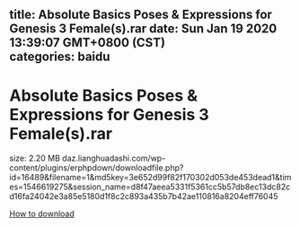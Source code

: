 
title: Absolute Basics Poses & Expressions for Genesis 3 Female(s).rar
date: Sun Jan 19 2020 13:39:07 GMT+0800 (CST)    
categories: baidu
---

# Absolute Basics Poses & Expressions for Genesis 3 Female(s).rar
size: 2.20 MB
 daz.lianghuadashi.com/wp-content/plugins/erphpdown/downloadfile.php?id=16489&filename=1&md5key=3e652d99f82f170302d053de453dead1&times=1546619275&session_name=d8f47aeea5331f5361cc5b57db8ec13dc82cd16fa24042e3a85e5180d1f8c2c893a435b7b42ae110816a8204eff76045
 

[How to download](https://bpcam.bemobtrk.com/go/2ceec3aa-1ca2-46d6-b9ff-aaa5c184517c?jno=3465)